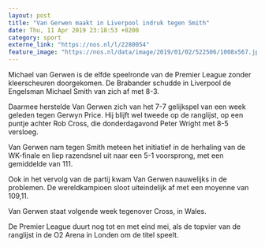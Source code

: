 ```yaml
---
layout: post
title: "Van Gerwen maakt in Liverpool indruk tegen Smith"
date: Thu, 11 Apr 2019 23:18:53 +0200
category: sport
externe_link: "https://nos.nl/l/2280054"
feature_image: "https://nos.nl/data/image/2019/01/02/522506/1008x567.jpg"
---
```


<p>Michael van Gerwen is de elfde speelronde van de Premier League zonder kleerscheuren doorgekomen. De Brabander schudde in Liverpool de Engelsman Michael Smith van zich af met 8-3.</p>
<p>Daarmee herstelde Van Gerwen zich van het 7-7 gelijkspel van een week geleden tegen Gerwyn Price. Hij blijft wel tweede op de ranglijst, op een puntje achter Rob Cross, die donderdagavond Peter Wright met 8-5 versloeg.</p>
<p>Van Gerwen nam tegen Smith meteen het initiatief in de herhaling van de WK-finale en liep razendsnel uit naar een 5-1 voorsprong, met een gemiddelde van 111.</p>
<p>Ook in het vervolg van de partij kwam Van Gerwen nauwelijks in de problemen. De wereldkampioen sloot uiteindelijk af met een moyenne van 109,11.</p>
<p>Van Gerwen staat volgende week tegenover Cross, in Wales.</p>
<p>De Premier League duurt nog tot en met eind mei, als de topvier van de ranglijst in de O2 Arena in Londen om de titel speelt.</p>
